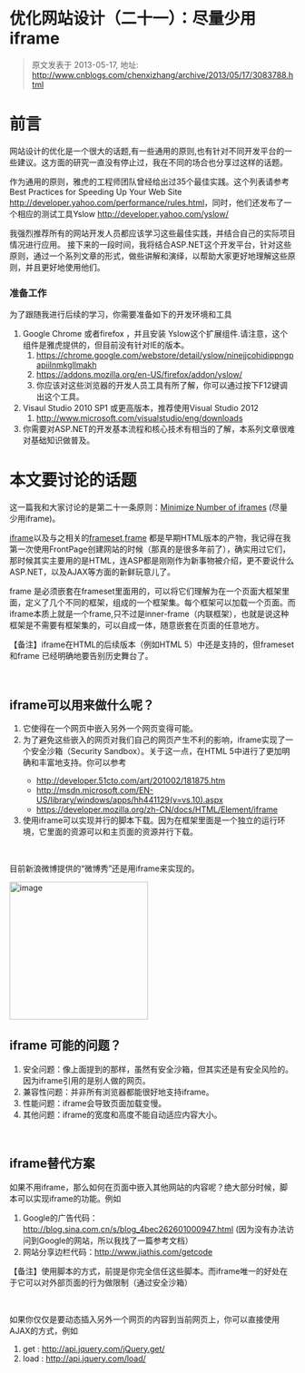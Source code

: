 # 优化网站设计（二十一）：尽量少用iframe 
> 原文发表于 2013-05-17, 地址: http://www.cnblogs.com/chenxizhang/archive/2013/05/17/3083788.html 


<h1>前言</h1> <p>网站设计的优化是一个很大的话题,有一些通用的原则,也有针对不同开发平台的一些建议。这方面的研究一直没有停止过，我在不同的场合也分享过这样的话题。 <p>作为通用的原则，雅虎的工程师团队曾经给出过35个最佳实践。这个列表请参考<strong> </strong>Best Practices for Speeding Up Your Web Site <a href="http://developer.yahoo.com/performance/rules.html">http://developer.yahoo.com/performance/rules.html</a>，同时，他们还发布了一个相应的测试工具Yslow <a href="http://developer.yahoo.com/yslow/">http://developer.yahoo.com/yslow/</a> <p>我强烈推荐所有的网站开发人员都应该学习这些最佳实践，并结合自己的实际项目情况进行应用。 接下来的一段时间，我将结合ASP.NET这个开发平台，针对这些原则，通过一个系列文章的形式，做些讲解和演绎，以帮助大家更好地理解这些原则，并且更好地使用他们。 <h3>准备工作</h3> <p>为了跟随我进行后续的学习，你需要准备如下的开发环境和工具 <ol> <li>Google Chrome 或者firefox ，并且安装 Yslow这个扩展组件.请注意，这个组件是雅虎提供的，但目前没有针对IE的版本。  <ol> <li><a href="https://chrome.google.com/webstore/detail/yslow/ninejjcohidippngpapiilnmkgllmakh">https://chrome.google.com/webstore/detail/yslow/ninejjcohidippngpapiilnmkgllmakh</a> <li><a href="https://addons.mozilla.org/en-US/firefox/addon/yslow/">https://addons.mozilla.org/en-US/firefox/addon/yslow/</a> <li>你应该对这些浏览器的开发人员工具有所了解，你可以通过按下F12键调出这个工具。</li></ol> <li>Visaul Studio 2010 SP1 或更高版本，推荐使用Visual Studio 2012  <ol> <li><a href="http://www.microsoft.com/visualstudio/eng/downloads">http://www.microsoft.com/visualstudio/eng/downloads</a></li></ol> <li>你需要对ASP.NET的开发基本流程和核心技术有相当的了解，本系列文章很难对基础知识做普及。</li></ol> <h1>本文要讨论的话题</h1> <p>这一篇我和大家讨论的是第二十一条原则：<a href="http://developer.yahoo.com/performance/rules.html#iframes">Minimize Number of iframes</a> (尽量少用iframe)。 <p><a href="http://www.w3school.com.cn/tags/tag_iframe.asp">iframe</a>以及与之相关的<a href="http://www.w3school.com.cn/tags/tag_frameset.asp">frameset</a>,<a href="http://www.w3school.com.cn/tags/tag_frame.asp">frame</a> 都是早期HTML版本的产物，我记得在我第一次使用FrontPage创建网站的时候（那真的是很多年前了），确实用过它们，那时候其实主要用的是HTML，连ASP都是刚刚作为新事物被介绍，更不要说什么ASP.NET，以及AJAX等方面的新鲜玩意儿了。 <p>frame 是必须嵌套在frameset里面用的，可以将它们理解为在一个页面大框架里面，定义了几个不同的框架，组成的一个框架集。每个框架可以加载一个页面。而iframe本质上就是一个frame,只不过是inner-frame（内联框架），也就是说这种框架是不需要有框架集的，可以自成一体，随意嵌套在页面的任意地方。 <p>【备注】iframe在HTML的后续版本（例如HTML 5）中还是支持的，但frameset和frame 已经明确地要告别历史舞台了。 <p>&nbsp; <h2>iframe可以用来做什么呢？</h2> <ol> <li>它使得在一个网页中嵌入另外一个网页变得可能。</li> <li>为了避免这些嵌入的网页对我们自己的网页产生不利的影响，iframe实现了一个安全沙箱（Security Sandbox）。关于这一点，在HTML 5中进行了更加明确和丰富地支持。你可以参考 </li> <ul> <li><a href="http://developer.51cto.com/art/201002/181875.htm">http://developer.51cto.com/art/201002/181875.htm</a></li> <li><a href="http://msdn.microsoft.com/EN-US/library/windows/apps/hh441129(v=vs.10).aspx">http://msdn.microsoft.com/EN-US/library/windows/apps/hh441129(v=vs.10).aspx</a></li> <li><a href="https://developer.mozilla.org/zh-CN/docs/HTML/Element/iframe">https://developer.mozilla.org/zh-CN/docs/HTML/Element/iframe</a></li></ul> <li>使用iframe可以实现并行的脚本下载。因为在框架里面是一个独立的运行环境，它里面的资源可以和主页面的资源并行下载。</li></ol> <p>&nbsp;</p> <p>目前新浪微博提供的“微博秀”还是用iframe来实现的。</p> <p><a href="http://images.cnitblog.com/blog/9072/201305/17154134-b8a8b350bb224e818cf22b04d0b7d324.png"><img title="image" border="0" alt="image" src="http://images.cnitblog.com/blog/9072/201305/17154142-b0278011a6ed48e49d764d463d100889.png" width="244" height="243"></a><br></p> <h2>iframe 可能的问题？</h2> <ol> <li>安全问题：像上面提到的那样，虽然有安全沙箱，但其实还是有安全风险的。因为iframe引用的是别人做的网页。</li> <li>兼容性问题：并非所有浏览器都能很好地支持iframe。</li> <li>性能问题：iframe会导致页面加载变慢。</li> <li>其他问题：iframe的宽度和高度不能自动适应内容大小。</li></ol> <p>&nbsp;</p> <h2>iframe替代方案</h2> <p>如果不用iframe，那么如何在页面中嵌入其他网站的内容呢？绝大部分时候，脚本可以实现iframe的功能。例如</p> <ol> <li>Google的广告代码：<a href="http://blog.sina.com.cn/s/blog_4bec262601000947.html">http://blog.sina.com.cn/s/blog_4bec262601000947.html</a> (因为没有办法访问到Google的网站，所以我找了一篇参考文档）</li> <li>网站分享边栏代码：<a href="http://www.jiathis.com/getcode">http://www.jiathis.com/getcode</a></li></ol> <p>【备注】使用脚本的方式，前提是你完全信任这些脚本。而iframe唯一的好处在于它可以对外部页面的行为做限制（通过安全沙箱）</p> <p>&nbsp;</p>  <p>如果你仅仅是要动态插入另外一个网页的内容到当前网页上，你可以直接使用AJAX的方式，例如</p> <ol> <li>get : <a href="http://api.jquery.com/jQuery.get/">http://api.jquery.com/jQuery.get/</a></li> <li>load : <a href="http://api.jquery.com/load/">http://api.jquery.com/load/</a></li></ol>